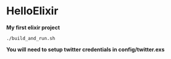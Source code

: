 # HelloElixir

**My first elixir project**

    ./build_and_run.sh

__You will need to setup twitter credentials in config/twitter.exs__
